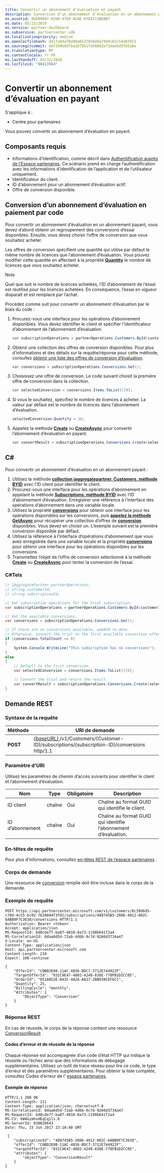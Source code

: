 ```yaml
---
title: Convertir un abonnement d’évaluation en payant
description: Conversion d’un abonnement d’évaluation en un abonnement payant.
ms.assetid: 06EB96D7-6260-47E0-ACAE-07D4213BEBB7
ms.date: 05/23/2019
ms.service: partner-dashboard
ms.subservice: partnercenter-sdk
ms.localizationpriority: medium
ms.openlocfilehash: d41fa94a78d49a6537834ddaf9d4c62c54d8f911
ms.sourcegitcommit: def3d4b9d7ba2bf5b1fd268d2e71dae5d5f65a6e
ms.translationtype: MT
ms.contentlocale: fr-FR
ms.lasthandoff: 03/31/2020
ms.locfileid: "80413564"
---
```

# <a name="convert-a-trial-subscription-to-paid"></a>Convertir un abonnement d’évaluation en payant

S'applique à :

- Centre pour partenaires

Vous pouvez convertir un abonnement d’évaluation en payant.

## <a name="prerequisites"></a>Composants requis

- Informations d’identification, comme décrit dans [Authentification auprès de l’Espace partenaires](partner-center-authentication.md). Ce scénario prend en charge l’authentification avec les informations d’identification de l’application et de l’utilisateur uniquement.
- Identificateur du client.
- ID d’abonnement pour un abonnement d’évaluation actif.
- Offre de conversion disponible.

## <a name="convert-a-trial-subscription-to-paid-through-code"></a>Conversion d’un abonnement d’évaluation en paiement par code

Pour convertir un abonnement d’évaluation en un abonnement payant, vous devez d’abord obtenir un regroupement des conversions d’essai disponibles. Ensuite, vous devez choisir l’offre de conversion que vous souhaitez acheter.

Les offres de conversion spécifient une quantité qui utilise par défaut le même nombre de licences que l’abonnement d’évaluation. Vous pouvez modifier cette quantité en affectant à la propriété [**Quantity**](https://docs.microsoft.com/dotnet/api/microsoft.store.partnercenter.models.subscriptions.conversion.quantity) le nombre de licences que vous souhaitez acheter.

> [!NOTE]
> Quel que soit le nombre de licences achetées, l’ID d’abonnement de l’essai est réutilisé pour les licences achetées. En conséquence, l’essai en vigueur disparaît et est remplacé par l’achat.

Procédez comme suit pour convertir un abonnement d’évaluation par le biais du code :

1. Procurez-vous une interface pour les opérations d’abonnement disponibles. Vous devez identifier le client et spécifier l’identificateur d’abonnement de l’abonnement d’évaluation.

    ``` csharp
    var subscriptionOperations = partnerOperations.Customers.ById(customerId).Subscriptions.ById(subscriptionId);
    ```

2. Obtenir une collection des offres de conversion disponibles. Pour plus d’informations et des détails sur la requête/réponse pour cette méthode, consultez [obtenir une liste des offres de conversion d’évaluation](get-a-list-of-trial-conversion-offers.md).

    ``` csharp
    var conversions = subscriptionOperations.Conversions.Get();
    ```

3. Choisissez une offre de conversion. Le code suivant choisit la première offre de conversion dans la collection.

    ``` csharp
    var selectedConversion = conversions.Items.ToList()[0];
    ```

4. Si vous le souhaitez, spécifiez le nombre de licences à acheter. La valeur par défaut est le nombre de licences dans l’abonnement d’évaluation.

    ``` csharp
    selectedConversion.Quantity = 10;
    ```

5. Appelez la méthode [**Create**](https://docs.microsoft.com/dotnet/api/microsoft.store.partnercenter.subscriptions.isubscriptionupgradecollection.create) ou [**CreateAsync**](https://docs.microsoft.com/dotnet/api/microsoft.store.partnercenter.subscriptions.isubscriptionupgradecollection.createasync) pour convertir l’abonnement d’évaluation en payant.

    ``` csharp
    var convertResult = subscriptionOperations.Conversions.Create(selectedConversion);
    ```

## <a name="c"></a>C\#

Pour convertir un abonnement d’évaluation en un abonnement payant :

1. Utilisez la méthode [**collection iaggregatepartner. Customers. méthode BYID**](https://docs.microsoft.com/dotnet/api/microsoft.store.partnercenter.customers.icustomercollection.byid) avec l’ID client pour identifier le client.
2. Procurez-vous une interface pour les opérations d’abonnement en appelant la méthode [**Subscriptions. méthode BYID**](https://docs.microsoft.com/dotnet/api/microsoft.store.partnercenter.customerusers.icustomerusercollection.byid) avec l’ID d’abonnement d’évaluation. Enregistrer une référence à l’interface des opérations d’abonnement dans une variable locale.
3. Utilisez la propriété [**conversions**](https://docs.microsoft.com/dotnet/api/microsoft.store.partnercenter.subscriptions.isubscription.conversions) pour obtenir une interface pour les opérations disponibles sur les conversions, puis [**appelez la méthode**](https://docs.microsoft.com/dotnet/api/microsoft.store.partnercenter.subscriptions.isubscriptionconversioncollection.get) [**GetAsync**](https://docs.microsoft.com/dotnet/api/microsoft.store.partnercenter.subscriptions.isubscriptionconversioncollection.getasync) pour récupérer une collection d’offres de [**conversion**](https://docs.microsoft.com/dotnet/api/microsoft.store.partnercenter.models.subscriptions.conversion) disponibles. Vous devez en choisir un. L’exemple suivant est la première conversion disponible par défaut.
4. Utilisez la référence à l’interface d’opérations d’abonnement que vous avez enregistrée dans une variable locale et la propriété [**conversions**](https://docs.microsoft.com/dotnet/api/microsoft.store.partnercenter.subscriptions.isubscription.conversions) pour obtenir une interface pour les opérations disponibles sur les conversions.
5. Transmettez l’objet de l’offre de conversion sélectionné à la méthode [**Create**](https://docs.microsoft.com/dotnet/api/microsoft.store.partnercenter.subscriptions.isubscriptionupgradecollection.create) ou [**CreateAsync**](https://docs.microsoft.com/dotnet/api/microsoft.store.partnercenter.subscriptions.isubscriptionupgradecollection.createasync) pour tenter la conversion de l’essai.

### <a name="c-example"></a>C#Tels

``` csharp
// IAggregatePartner partnerOperations;
// string customerId;
// string subscriptionId;

// Get subscription operations for the trial subscription.
var subscriptionOperations = partnerOperations.Customers.ById(customerId).Subscriptions.ById(subscriptionId);

// Get the available conversions.
var conversions = subscriptionOperations.Conversions.Get();

// If there are no conversions available, we&#39;re done.
// Otherwise, convert the trial to the first available conversion offer.
if (conversions.TotalCount <= 0)
{
    System.Console.WriteLine("This subscription has no conversions");
}
else
{
    // Default to the first conversion.
    var selectedConversion = conversions.Items.ToList()[0];

    // Convert the trial and return the result.
    var convertResult = subscriptionOperations.Conversions.Create(selectedConversion);
}
```

## <a name="rest-request"></a>Demande REST

### <a name="request-syntax"></a>Syntaxe de la requête

| Méthode   | URI de demande                                                                                                                 |
|----------|-----------------------------------------------------------------------------------------------------------------------------|
| **POST** | [ *{baseURL}* ](partner-center-rest-urls.md)/v1/Customers/{Customer-ID}/subscriptions/{subscription-ID}/conversions http/1.1 |

### <a name="uri-parameter"></a>Paramètre d’URI

Utilisez les paramètres de chemin d’accès suivants pour identifier le client et l’abonnement d’évaluation.

| Nom            | Type   | Obligatoire | Description                                                     |
|-----------------|--------|----------|-----------------------------------------------------------------|
| ID client     | chaîne | Oui      | Chaîne au format GUID qui identifie le client.           |
| ID d’abonnement | chaîne | Oui      | Chaîne au format GUID qui identifie l’abonnement d’évaluation. |

### <a name="request-headers"></a>En-têtes de requête

Pour plus d’informations, consultez [en-têtes REST de l’espace partenaires](headers.md) .

### <a name="request-body"></a>Corps de demande

Une ressource de [conversion](conversions-resources.md#conversion) remplie doit être incluse dans le corps de la demande.

### <a name="request-example"></a>Exemple de requête

```http
POST https://api.partnercenter.microsoft.com/v1/customers/0c39d6d5-c70d-4c55-bc02-f620844f3fd1/subscriptions/488745B5-2086-4912-802C-6ABB9F7C3638/conversions HTTP/1.1
Authorization: Bearer <token>
Accept: application/json
MS-RequestId: bd0cde7f-ba87-4010-8a73-1190b641f2a4
MS-CorrelationId: 8daa6d54-72ab-4d6b-9c7d-9266d3734a47
X-Locale: en-US
Content-Type: application/json
Host: api.partnercenter.microsoft.com
Content-Length: 234
Expect: 100-continue

{
    "OfferId": "C0BD2E08-11AC-4836-BDC7-3712E744922F",
    "TargetOfferId": "031C9E47-4802-4248-838E-778FB1D2CC05",
    "OrderId": "D51A052E-043C-4A2A-AA37-2BB938CEF6C1",
    "Quantity": 25,
    "BillingCycle": "monthly",
    "Attributes": {
        "ObjectType": "Conversion"
    }
}
```

### <a name="rest-response"></a>Réponse REST

En cas de réussite, le corps de la réponse contient une ressource [ConversionResult](conversions-resources.md#conversionresult) .

#### <a name="response-success-and-error-codes"></a>Codes d’erreur et de réussite de la réponse

Chaque réponse est accompagnée d’un code d’état HTTP qui indique la réussite ou l’échec ainsi que des informations de débogage supplémentaires. Utilisez un outil de trace réseau pour lire ce code, le type d’erreur et des paramètres supplémentaires. Pour obtenir la liste complète, consultez Codes d’erreur de l' [espace partenaires](error-codes.md).

#### <a name="response-example"></a>Exemple de réponse

```http
HTTP/1.1 200 OK
Content-Length: 211
Content-Type: application/json; charset=utf-8
MS-CorrelationId: 8daa6d54-72ab-4d6b-9c7d-9266d3734a47
MS-RequestId: bd0cde7f-ba87-4010-8a73-1190b641f2a4
MS-CV: kW4GzmhvHEqCq1ls.0
MS-ServerId: 030020643
Date: Thu, 15 Jun 2017 23:10:40 GMT

 {
    "subscriptionId": "488745B5-2086-4912-802C-6ABB9F7C3638",
    "offerId": "C0BD2E08-11AC-4836-BDC7-3712E744922F",
    "targetOfferId": "031C9E47-4802-4248-838E-778FB1D2CC05",
    "attributes": {
        "objectType": "ConversionResult"
    }
}
```